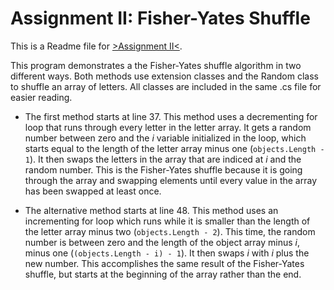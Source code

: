 # Assignment II: Fisher-Yates Shuffle
This is a Readme file for [>Assignment II<](https://github.com/fatjosephina/al-khwarizmi/blob/main/AssignmentII/AssignmentII/Program.cs).

This program demonstrates a the Fisher-Yates shuffle algorithm in two different ways. Both methods use extension classes and the Random class to shuffle an array of letters. All classes are included in the same .cs file for easier reading.

* The first method starts at line 37. This method uses a decrementing for loop that runs through every letter in the letter array. It gets a random number between zero and the _i_ variable initialized in the loop, which starts equal to the length of the letter array minus one (```objects.Length - 1```). It then swaps the letters in the array that are indiced at _i_ and the random number. This is the Fisher-Yates shuffle because it is going through the array and swapping elements until every value in the array has been swapped at least once.

* The alternative method starts at line 48. This method uses an incrementing for loop which runs while it is smaller than the length of the letter array minus two (```objects.Length - 2```). This time, the random number is between zero and the length of the object array minus _i_, minus one (```(objects.Length - i) - 1```). It then swaps _i_ with _i_ plus the new number. This accomplishes the same result of the Fisher-Yates shuffle, but starts at the beginning of the array rather than the end.
